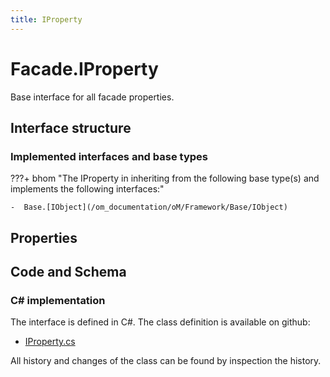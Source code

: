 ```yaml
---
title: IProperty
---
```


# Facade.IProperty

Base interface for all facade properties.

## Interface structure

### Implemented interfaces and base types

???+ bhom "The IProperty in inheriting from the following base type(s) and implements the following interfaces:"

    -  Base.[IObject](/om_documentation/oM/Framework/Base/IObject)


## Properties

## Code and Schema

### C# implementation

The interface is defined in C#. The class definition is available on github:

- [IProperty.cs](https://github.com/BHoM/BHoM/blob/develop/Facade_oM/IProperty.cs)

All history and changes of the class can be found by inspection the history.
